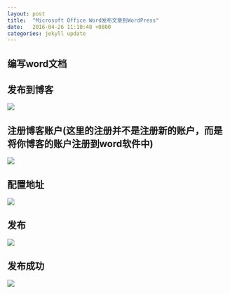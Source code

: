 ```yaml
---
layout: post
title:  "Microsoft Office Word发布文章到WordPress"
date:   2016-04-26 11:10:48 +0800
categories: jekyll update
---
```


## 编写word文档

## 发布到博客

![](http://echo.chenbitao.com/wp-content/uploads/2016/04/042616_0312_MicrosoftOf1.png)

## 注册博客账户(这里的注册并不是注册新的账户，而是将你博客的账户注册到word软件中)

![](http://echo.chenbitao.com/wp-content/uploads/2016/04/042616_0312_MicrosoftOf2.png)

## 

## 配置地址

![](http://echo.chenbitao.com/wp-content/uploads/2016/04/042616_0312_MicrosoftOf3.png)

## 发布

![](http://echo.chenbitao.com/wp-content/uploads/2016/04/042616_0312_MicrosoftOf4.png)

## 发布成功

![](http://echo.chenbitao.com/wp-content/uploads/2016/04/042616_0312_MicrosoftOf5.png)